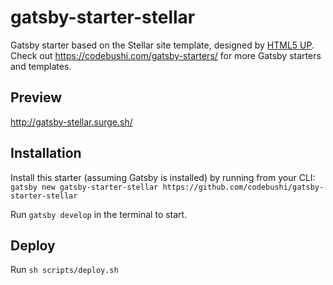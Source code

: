 # gatsby-starter-stellar
Gatsby starter based on the Stellar site template, designed by [HTML5 UP](https://html5up.net/stellar). Check out https://codebushi.com/gatsby-starters/ for more Gatsby starters and templates.

## Preview

http://gatsby-stellar.surge.sh/

## Installation

Install this starter (assuming Gatsby is installed) by running from your CLI:
`gatsby new gatsby-starter-stellar https://github.com/codebushi/gatsby-starter-stellar`

Run `gatsby develop` in the terminal to start.

## Deploy

Run `sh scripts/deploy.sh`
